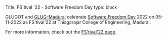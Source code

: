 Title: FS'tival '22 - Software Freedom Day
type: block

GLUGOT and [GLUG-Madurai](http://glug-madurai.org) celebrate [Software Freedom Day](https://www.softwarefreedomday.org/) 2022 on 05-11-2022 as FS'tival'22 at Thiagarajar College of Engineering, Madurai.

For more information, check out the [FS'tival'22 page](/pages/fstival-2022.html).
